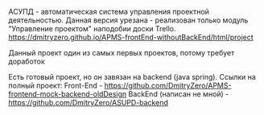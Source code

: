 АСУПД - автоматическая система управления проектной деятельностью. 
Данная версия урезана - реализован только модуль "Управление проектом" наподобии доски Trello. 
https://dmitryzero.github.io/APMS-frontEnd-withoutBackEnd/html/project

Данный проект один из самых первых проектов, потому требует доработок

Есть готовый проект, но он завязан на backend (java spring). 
Ссылки на полный проект:
Front-End - https://github.com/DmitryZero/APMS-frontend-mock-backend-oldDesign
BackEnd (написан не мной) - https://github.com/DmitryZero/ASUPD-backend
